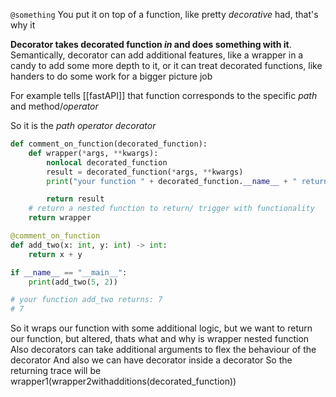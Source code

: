 `@something`
You put it on top of a function, like pretty *decorative* had, that's why it

**Decorator takes decorated function *in* and does something with it**. 
Semantically, decorator can add additional features, like a wrapper in a candy to add some more depth to it, or it can treat decorated functions, like handers to do some work for a bigger picture job

For example tells [[fastAPI]] that function corresponds to the specific *path* and method/*operator*

So it is the *path operator decorator*

```python
def comment_on_function(decorated_function):
    def wrapper(*args, **kwargs):
        nonlocal decorated_function
        result = decorated_function(*args, **kwargs)
        print("your function " + decorated_function.__name__ + " returns: " + str(result))

        return result
    # return a nested function to return/ trigger with functionality 
    return wrapper

@comment_on_function
def add_two(x: int, y: int) -> int:
    return x + y

if __name__ == "__main__":
    print(add_two(5, 2))

# your function add_two returns: 7
# 7
```

So it wraps our function with some additional logic, but we want to return our function, but altered, thats what and why is wrapper nested function
Also decorators can take additional arguments to flex the behaviour of the decorator 
And also we can have decorator inside a decorator
So the returning trace will be wrapper1(wrapper2withadditions(decorated_function))